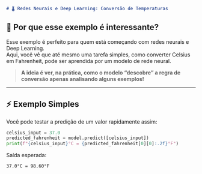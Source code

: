 ````markdown
# 🌡️ Redes Neurais e Deep Learning: Conversão de Temperaturas
````
## 🧠 Por que esse exemplo é interessante?

Esse exemplo é perfeito para quem está começando com redes neurais e Deep Learning.  
Aqui, você vê que até mesmo uma tarefa simples, como converter Celsius em Fahrenheit, pode ser aprendida por um modelo de rede neural.

> **A ideia é ver, na prática, como o modelo “descobre” a regra de conversão apenas analisando alguns exemplos!**

---

## ⚡ Exemplo Simples

Você pode testar a predição de um valor rapidamente assim:

```python
celsius_input = 37.0
predicted_fahrenheit = model.predict([celsius_input])
print(f"{celsius_input}°C = {predicted_fahrenheit[0][0]:.2f}°F")
````

Saída esperada:

```
37.0°C = 98.60°F
```


